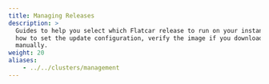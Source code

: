 ```yaml
---
title: Managing Releases
description: >
  Guides to help you select which Flatcar release to run on your instances,
  how to set the update configuration, verify the image if you download it
  manually.
weight: 20
aliases:
    - ../../clusters/management
---
```

